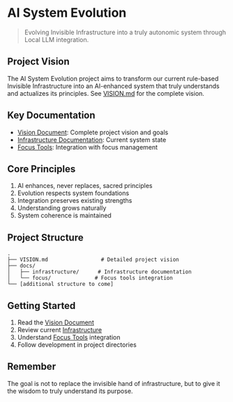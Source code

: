 # AI System Evolution

> Evolving Invisible Infrastructure into a truly autonomic system through Local LLM integration.

## Project Vision
The AI System Evolution project aims to transform our current rule-based Invisible Infrastructure into an AI-enhanced system that truly understands and actualizes its principles. See [VISION.md](./VISION.md) for the complete vision.

## Key Documentation
- [Vision Document](./VISION.md): Complete project vision and goals
- [Infrastructure Documentation](./docs/infrastructure/INVISIBLE_INFRASTRUCTURE.md): Current system state
- [Focus Tools](./docs/focus/FOCUS_TOOLS.md): Integration with focus management

## Core Principles
1. AI enhances, never replaces, sacred principles
2. Evolution respects system foundations
3. Integration preserves existing strengths
4. Understanding grows naturally
5. System coherence is maintained

## Project Structure
```
.
├── VISION.md                 # Detailed project vision
├── docs/
│   ├── infrastructure/      # Infrastructure documentation
│   └── focus/              # Focus tools integration
└── [additional structure to come]
```

## Getting Started
1. Read the [Vision Document](./VISION.md)
2. Review current [Infrastructure](./docs/infrastructure/INVISIBLE_INFRASTRUCTURE.md)
3. Understand [Focus Tools](./docs/focus/FOCUS_TOOLS.md) integration
4. Follow development in project directories

## Remember
The goal is not to replace the invisible hand of infrastructure, but to give it the wisdom to truly understand its purpose. 